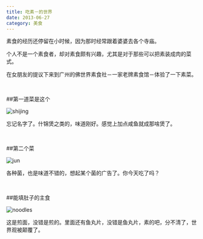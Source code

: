 ```yaml
---
title: 吃素－的世界
date: 2013-06-27
category: 美食
---
```


素食的经历还停留在小时候，因为那时经常跟着婆婆去各个寺庙。

个人不是一个素食者，却对素食颇有兴趣，尤其是对于那些可以把素装成肉的菜式。
<!-- excerpt -->

在女朋友的提议下来到广州的佛世界素食社－一家老牌素食馆－体验了一下素菜。

<br/>

##第一道菜是这个


![shijing](https://dl.dropboxusercontent.com/s/tqwu9scjuzgmtfj/2013-06-20%2020.07.04.jpg)

忘记名字了。什锦煲之类的，味道刚好。感觉上加点咸鱼就成那啥煲了。


<br/>

##第二个菜

![jun](https://dl.dropboxusercontent.com/s/2v4vfbs9ic7jjty/2013-06-20%2020.10.46.jpg)

各种菌，也是味道不错的，想起某个菌的广告了。你今天吃了吗？

<br/>

##能填肚子的主食

![noodles](https://dl.dropboxusercontent.com/s/yi9dfbxryprhzy8/2013-06-20%2020.25.22.jpg)

这是煎面，没错是煎的。里面还有鱼丸片，没错是鱼丸片，素的吧，分不清了，世界观被颠覆了。

